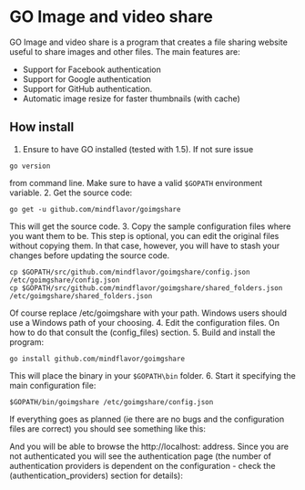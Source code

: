 # GO Image and video share


GO Image and video share is a program that creates a file sharing website useful to share images and other files. The main features are:
- Support for Facebook authentication
- Support for Google authentication
- Support for GitHub authentication. 
- Automatic image resize for faster thumbnails (with cache)

## How install

1. Ensure to have GO installed (tested with 1.5). If not sure issue 
```
go version
``` 
from command line. Make sure to have a valid ```$GOPATH``` environment variable. 
2. Get the source code:
```
go get -u github.com/mindflavor/goimgshare
```
This will get the source code.
3. Copy the sample configuration files where you want them to be. This step is optional, you can edit the original files without copying them. In that case, however, you will have to stash your changes before updating the source code.
``` 
cp $GOPATH/src/github.com/mindflavor/goimgshare/config.json /etc/goimgshare/config.json
cp $GOPATH/src/github.com/mindflavor/goimgshare/shared_folders.json /etc/goimgshare/shared_folders.json
```
Of course replace /etc/goimgshare with your path. Windows users should use a Windows path of your choosing.
4. Edit the configuration files. On how to do that consult the (config_files) section.
5. Build and install the program:
```
go install github.com/mindflavor/goimgshare
```
This will place the binary in your ```$GOPATH\bin``` folder.
6. Start it specifying the main configuration file:
```
$GOPATH/bin/goimgshare /etc/goimgshare/config.json
```

If everything goes as planned (ie there are no bugs and the configuration files are correct) you should see something like this:

And you will be able to browse the http://localhost:<port> address. Since you are not authenticated you will see the authentication page (the number of authentication providers is dependent on the configuration - check the (authentication_providers) section for details):

